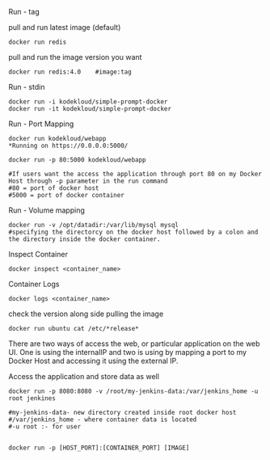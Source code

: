 Run - tag

pull and run latest image (default)
```
docker run redis
```

pull and run the image version you want
```
docker run redis:4.0    #image:tag
```

Run - stdin
```
docker run -i kodekloud/simple-prompt-docker
docker run -it kodekloud/simple-prompt-docker
```

Run - Port Mapping
```
docker run kodekloud/webapp
*Running on https://0.0.0.0:5000/

docker run -p 80:5000 kodekloud/webapp 

#If users want the access the application through port 80 on my Docker Host through -p parameter in the run command
#80 = port of docker host
#5000 = port of docker container
```
Run - Volume mapping

```
docker run -v /opt/datadir:/var/lib/mysql mysql
#specifying the directorcy on the docker host followed by a colon and the directory inside the docker container.
```

Inspect Container
```
docker inspect <container_name>
```

Container Logs
```
docker logs <container_name>
```

check the version along side pulling the image
```
docker run ubuntu cat /etc/*release*
```

There are two ways of access the web, or particular application on the web UI.
One is using the internalIP and two is using by mapping a port to my Docker Host and accessing it using the external IP.

Access the application and store data as well 
```
docker run -p 8080:8080 -v /root/my-jenkins-data:/var/jenkins_home -u root jenkines

#my-jenkins-data- new directory created inside root docker host
#/var/jenkins_home - where container data is located
#-u root :- for user


docker run -p [HOST_PORT]:[CONTAINER_PORT] [IMAGE]
```

